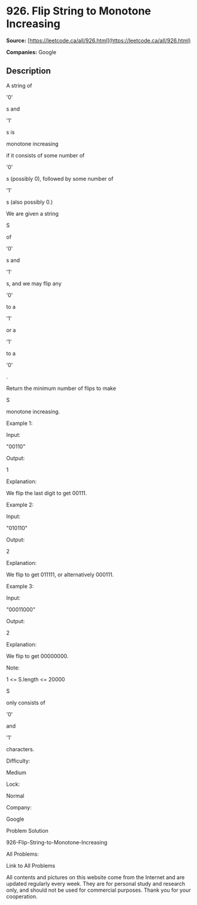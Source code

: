 # 926. Flip String to Monotone Increasing

**Source:** [https://leetcode.ca/all/926.html](https://leetcode.ca/all/926.html)

**Companies:** Google

## Description

A string of

'0'

s and

'1'

s is

monotone
        increasing

if it consists of some number of

'0'

s (possibly 0),
        followed by some number of

'1'

s (also possibly 0.)

We are given a string

S

of

'0'

s and

'1'

s, and we may flip any

'0'

to a

'1'

or a

'1'

to a

'0'

.

Return the minimum number of flips to make

S

monotone increasing.

Example 1:

Input:

"00110"

Output:

1

Explanation:

We flip the last digit to get 00111.

Example 2:

Input:

"010110"

Output:

2

Explanation:

We flip to get 011111, or alternatively 000111.

Example 3:

Input:

"00011000"

Output:

2

Explanation:

We flip to get 00000000.

Note:

1 <= S.length <= 20000

S

only consists of

'0'

and

'1'

characters.

Difficulty:

Medium

Lock:

Normal

Company:

Google

Problem Solution

926-Flip-String-to-Monotone-Increasing

All Problems:

Link to All Problems

All contents and pictures on this website come from the Internet and are updated regularly every week. They are for personal study and research only, and should not be used for commercial purposes. Thank you for your cooperation.

